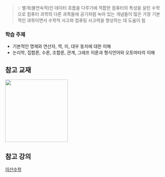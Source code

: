 > :bulb: 별개(불연속적)인 데이터 흐름을 다루기에 적합한 컴퓨터의 특성을 살린 수학으로 컴퓨터 과학의 다른 과목들에 공기처럼 녹아 있는 개념들이 많은 가장 기본적인 과목이면서 수학적 사고와 컴퓨팅 사고력을 향상하는 데 도움이 됨

### 학습 주제

- 기본적인 명제와 연산자, 역, 이, 대우 동치에 대한 이해
- 논리학, 집합론, 수론, 조합론, 관계, 그래프 이론과 형식언어와 오토마타의 이해


## 참고 교재
<img src="https://www.yes24.com/Product/Goods/106009846" width="200px">

## 참고 강의
[이산수학](https://www.youtube.com/playlist?list=PLW8wOTYOluvFr4favjXEVXMghqQNYOOqI)